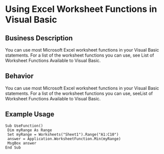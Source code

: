 # Using Excel Worksheet Functions in Visual Basic

## Business Description
You can use most Microsoft Excel worksheet functions in your Visual Basic statements. For a list of the worksheet functions you can use, see List of Worksheet Functions Available to Visual Basic.

## Behavior
You can use most Microsoft Excel worksheet functions in your Visual Basic statements. For a list of the worksheet functions you can use, seeList of Worksheet Functions Available to Visual Basic.

## Example Usage
```vba
Sub UseFunction() 
 Dim myRange As Range 
 Set myRange = Worksheets("Sheet1").Range("A1:C10") 
 answer = Application.WorksheetFunction.Min(myRange) 
 MsgBox answer 
End Sub
```